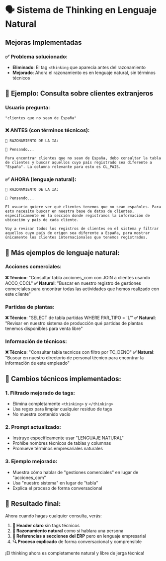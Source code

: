 # 🗣️ Sistema de Thinking en Lenguaje Natural

## Mejoras Implementadas

### ✅ **Problema solucionado:**
- **Eliminado**: El tag `<thinking` que aparecía antes del razonamiento
- **Mejorado**: Ahora el razonamiento es en lenguaje natural, sin términos técnicos

## 🎯 Ejemplo: Consulta sobre clientes extranjeros

### Usuario pregunta:
```
"clientes que no sean de España"
```

### ❌ **ANTES** (con términos técnicos):
```
🧠 RAZONAMIENTO DE LA IA:

🔴 Pensando...

Para encontrar clientes que no sean de España, debo consultar la tabla de clientes y buscar aquellos cuyo país registrado sea diferente a "España". La columna relevante para esto es CL_PAIS.
```

### ✅ **AHORA** (lenguaje natural):
```
🧠 RAZONAMIENTO DE LA IA:

🔴 Pensando...

El usuario quiere ver qué clientes tenemos que no sean españoles. Para esto necesito buscar en nuestra base de datos de clientes, específicamente en la sección donde registramos la información de ubicación y país de cada cliente.

Voy a revisar todos los registros de clientes en el sistema y filtrar aquellos cuyo país de origen sea diferente a España, para mostrar únicamente los clientes internacionales que tenemos registrados.
```

## 📝 Más ejemplos de lenguaje natural:

### **Acciones comerciales:**
**❌ Técnico**: "Consultar tabla acciones_com con JOIN a clientes usando ACCO_CDCL"
**✅ Natural**: "Buscar en nuestro registro de gestiones comerciales para encontrar todas las actividades que hemos realizado con este cliente"

### **Partidas de plantas:**
**❌ Técnico**: "SELECT de tabla partidas WHERE PAR_TIPO = 'L'"
**✅ Natural**: "Revisar en nuestro sistema de producción qué partidas de plantas tenemos disponibles para venta libre"

### **Información de técnicos:**
**❌ Técnico**: "Consultar tabla tecnicos con filtro por TC_DENO"
**✅ Natural**: "Buscar en nuestro directorio de personal técnico para encontrar la información de este empleado"

## 🔧 Cambios técnicos implementados:

### 1. **Filtrado mejorado de tags:**
- Elimina completamente `<thinking>` y `</thinking>`
- Usa regex para limpiar cualquier residuo de tags
- No muestra contenido vacío

### 2. **Prompt actualizado:**
- Instruye específicamente usar "LENGUAJE NATURAL"
- Prohíbe nombres técnicos de tablas y columnas
- Promueve términos empresariales naturales

### 3. **Ejemplo mejorado:**
- Muestra cómo hablar de "gestiones comerciales" en lugar de "acciones_com"
- Usa "nuestro sistema" en lugar de "tabla"
- Explica el proceso de forma conversacional

## 🎉 Resultado final:

Ahora cuando hagas cualquier consulta, verás:

1. **🧠 Header claro** sin tags técnicos
2. **🔴 Razonamiento natural** como si hablara una persona
3. **📍 Referencias a secciones del ERP** pero en lenguaje empresarial
4. **🔍 Proceso explicado** de forma conversacional y comprensible

¡El thinking ahora es completamente natural y libre de jerga técnica!
